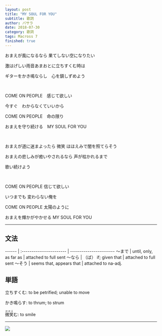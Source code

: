 ```yaml
---
layout: post
title: "MY SOUL FOR YOU"
subtitle: 歌詞
author: バサラ
date: 2018-07-30
category: 歌詞
tags: Macross 7
finished: true
---
```



おまえが風になるなら 果てしない空になりたい

激はげしい雨音あまおとに立ちすくむ時は　

ギターをかき鳴ならし　心を鎮しずめよう

<br>

COME ON PEOPLE　感じて欲しい

今すぐ　わからなくていいから

COME ON PEOPLE　命の限り

おまえを守り続ける　MY SOUL FOR YOU

<br>

おまえが道に迷まよったら 微笑 ほほえみで闇を照てらそう

おまえの悲しみが癒いやされるなら 声が枯かれるまで

歌い続けよう

<br>

COME ON PEOPLE 信じて欲しい

いつまでも 変わらない俺を

COME ON PEOPLE 太陽のように

おまえを輝かがやかせる MY SOUL FOR YOU

***

## 文法

  ------ | :----------------------- | -----------------------
  〜まで  | until, only, as far as   |  attached to full sent
  〜なら  | （ば） if; given that     |  attached to full sent
  〜そう  | seems that, appears that |  attached to na-adj.


## 単語

立ちすくむ: to be petrified; unable to move

かき鳴らす: to thrum; to strum

<ruby>微笑<rt>ほほえ</rt></ruby>む: to smile

***

![](http://mangaaaanime.weebly.com/uploads/1/1/9/4/11940097/3264077.jpg?300)